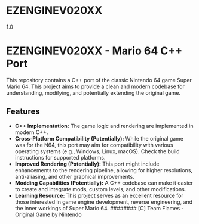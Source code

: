 # EZENGINEV020XX
1.0
# EZENGINEV020XX - Mario 64 C++ Port

This repository contains a C++ port of the classic Nintendo 64 game Super Mario 64. This project aims to provide a clean and modern codebase for understanding, modifying, and potentially extending the original game.

## Features

* **C++ Implementation:** The game logic and rendering are implemented in modern C++.
* **Cross-Platform Compatibility (Potentially):** While the original game was for the N64, this port may aim for compatibility with various operating systems (e.g., Windows, Linux, macOS). Check the build instructions for supported platforms.
* **Improved Rendering (Potentially):** This port might include enhancements to the rendering pipeline, allowing for higher resolutions, anti-aliasing, and other graphical improvements.
* **Modding Capabilities (Potentially):** A C++ codebase can make it easier to create and integrate mods, custom levels, and other modifications.
* **Learning Resource:** This project serves as an excellent resource for those interested in game engine development, reverse engineering, and the inner workings of Super Mario 64.
 ########
[C] Team Flames - Original Game by Nintendo 
